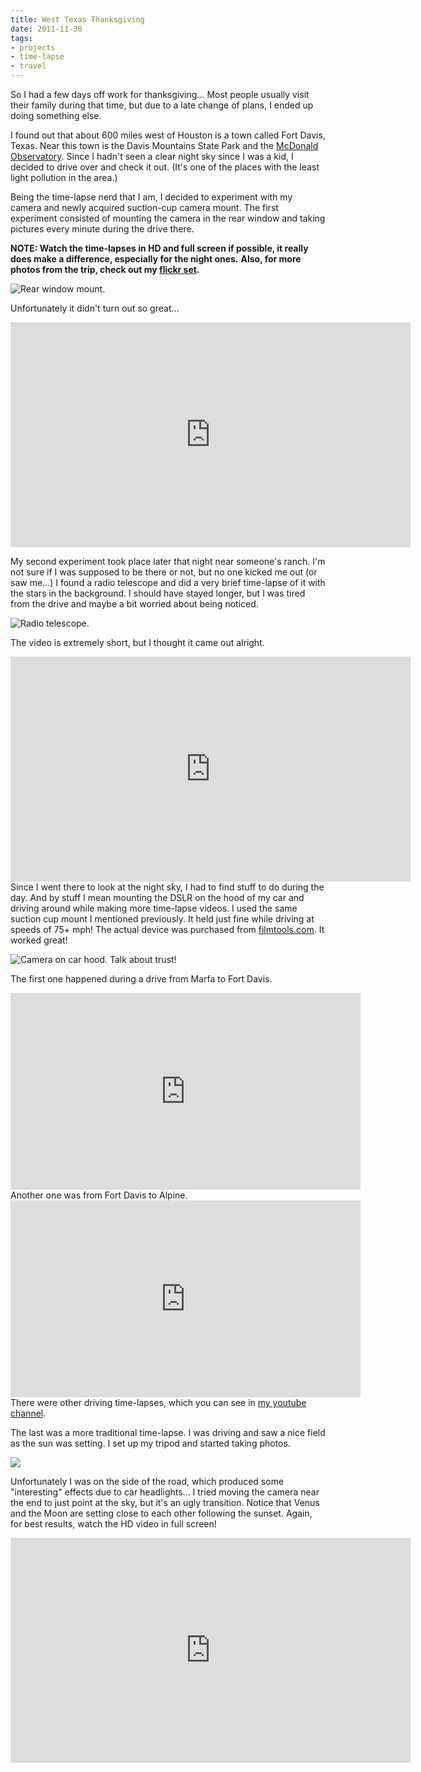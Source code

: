 ```yaml
---
title: West Texas Thanksgiving
date: 2011-11-30
tags:
- projects
- time-lapse
- travel
---
```

So I had a few days off work for thanksgiving... Most people usually visit their family during that time, but due to a late change of plans, I ended up doing something else.

I found out that about 600 miles west of Houston is a town called Fort Davis, Texas. Near this town is the Davis Mountains State Park and the <a href="https://mcdonaldobservatory.org/" target="_blank">McDonald Observatory</a>. Since I hadn't seen a clear night sky since I was a kid, I decided to drive over and check it out. (It's one of the places with the least light pollution in the area.)

Being the time-lapse nerd that I am, I decided to experiment with my camera and newly acquired suction-cup camera mount. The first experiment consisted of mounting the camera in the rear window and taking pictures every minute during the drive there.

<b>NOTE: Watch the time-lapses in HD and full screen if possible, it really does make a difference, especially for the night ones.</b>
<b>Also, for more photos from the trip, check out my <a href="http://www.flickr.com/photos/apg88/sets/72157628146836525/with/6400131849/" target="_blank">flickr set</a>.</b>

![Rear window mount.](/images/blgr/IMG_20111124_093416.jpg)

Unfortunately it didn't turn out so great...

<div class="separator" style="clear: both; text-align: center;"><iframe allowfullscreen="" frameborder="0" height="360" src="https://www.youtube.com/embed/H4RQvv3tcWI?rel=0&amp;hd=1" width="640"></iframe></div>

My second experiment took place later that night near someone's ranch. I'm not sure if I was supposed to be there or not, but no one kicked me out (or saw me...) I found a radio telescope and did a very brief time-lapse of it with the stars in the background. I should have stayed longer, but I was tired from the drive and maybe a bit worried about being noticed.

![Radio telescope.](/images/flckr/6400131849_ca8c0b5979_b.jpg)

The video is extremely short, but I thought it came out alright.

<div class="separator" style="clear: both; text-align: center;"><iframe allowfullscreen="" frameborder="0" height="360" src="https://www.youtube.com/embed/jZ7VIhmbaLc?rel=0&amp;hd=1" width="640"></iframe></div>
Since I went there to look at the night sky, I had to find stuff to do during the day. And by stuff I mean mounting the DSLR on the hood of my car and driving around while making more time-lapse videos. I used the same suction cup mount I mentioned previously. It held just fine while driving at speeds of 75+ mph! The actual device was purchased from <a href="http://www.filmtools.com/" target="_blank">filmtools.com</a>. It worked great!

![Camera on car hood. Talk about trust!](/images/blgr/IMG_20111125_132532.jpg)

The first one happened during a drive from Marfa to Fort Davis.

<div class="separator" style="clear: both; text-align: center;"><iframe allowfullscreen="" frameborder="0" height="315" src="https://www.youtube.com/embed/Jnw-OzMZC3M?rel=0&amp;hd=1" width="560"></iframe></div>
Another one was from Fort Davis to Alpine.

<div class="separator" style="clear: both; text-align: center;"><iframe allowfullscreen="" frameborder="0" height="315" src="https://www.youtube.com/embed/9-nfMccyXFw?rel=0&amp;hd=1" width="560"></iframe></div>
There were other driving time-lapses, which you can see in <a href="https://www.youtube.com/user/apg88" target="_blank">my youtube channel</a>.

The last was a more traditional time-lapse. I was driving and saw a nice field as the sun was setting. I set up my tripod and started taking photos.

![](/images/blgr/IMG_20111126_173049.jpg)


Unfortunately I was on the side of the road, which produced some "interesting" effects due to car headlights... I tried moving the camera near the end to just point at the sky, but it's an ugly transition. Notice that Venus and the Moon are setting close to each other following the sunset. Again, for best results, watch the HD video in full screen!

<div class="separator" style="clear: both; text-align: center;"><iframe width="640" height="360" src="https://www.youtube.com/embed/Uj9nPNZd2Gs?rel=0&amp;hd=1" frameborder="0" allowfullscreen></iframe></div>
